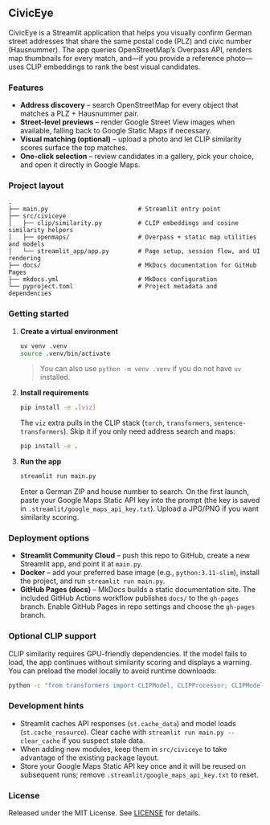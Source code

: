 ## CivicEye

CivicEye is a Streamlit application that helps you visually confirm German street addresses that share the same postal code (PLZ) and civic number (Hausnummer). The app queries OpenStreetMap’s Overpass API, renders map thumbnails for every match, and—if you provide a reference photo—uses CLIP embeddings to rank the best visual candidates.

### Features
- **Address discovery** – search OpenStreetMap for every object that matches a PLZ + Hausnummer pair.
- **Street-level previews** – render Google Street View images when available, falling back to Google Static Maps if necessary.
- **Visual matching (optional)** – upload a photo and let CLIP similarity scores surface the top matches.
- **One-click selection** – review candidates in a gallery, pick your choice, and open it directly in Google Maps.

### Project layout
```
.
├── main.py                         # Streamlit entry point
├── src/civiceye
│   ├── clip/similarity.py          # CLIP embeddings and cosine similarity helpers
│   ├── openmaps/                   # Overpass + static map utilities and models
│   └── streamlit_app/app.py        # Page setup, session flow, and UI rendering
├── docs/                           # MkDocs documentation for GitHub Pages
├── mkdocs.yml                      # MkDocs configuration
└── pyproject.toml                  # Project metadata and dependencies
```

### Getting started
1. **Create a virtual environment**
   ```bash
   uv venv .venv
   source .venv/bin/activate
   ```
   > You can also use `python -m venv .venv` if you do not have `uv` installed.

2. **Install requirements**
   ```bash
   pip install -e .[viz]
   ```
   The `viz` extra pulls in the CLIP stack (`torch`, `transformers`, `sentence-transformers`). Skip it if you only need address search and maps:
   ```bash
   pip install -e .
   ```

3. **Run the app**
   ```bash
   streamlit run main.py
   ```
   Enter a German ZIP and house number to search. On the first launch, paste your Google Maps Static API key into the prompt (the key is saved in `.streamlit/google_maps_api_key.txt`). Upload a JPG/PNG if you want similarity scoring.

### Deployment options
- **Streamlit Community Cloud** – push this repo to GitHub, create a new Streamlit app, and point it at `main.py`.
- **Docker** – add your preferred base image (e.g., `python:3.11-slim`), install the project, and run `streamlit run main.py`.
- **GitHub Pages (docs)** – MkDocs builds a static documentation site. The included GitHub Actions workflow publishes `docs/` to the `gh-pages` branch. Enable GitHub Pages in repo settings and choose the `gh-pages` branch.

### Optional CLIP support
CLIP similarity requires GPU-friendly dependencies. If the model fails to load, the app continues without similarity scoring and displays a warning. You can preload the model locally to avoid runtime downloads:
```bash
python -c "from transformers import CLIPModel, CLIPProcessor; CLIPModel.from_pretrained('openai/clip-vit-base-patch32'); CLIPProcessor.from_pretrained('openai/clip-vit-base-patch32')"
```

### Development hints
- Streamlit caches API responses (`st.cache_data`) and model loads (`st.cache_resource`). Clear cache with `streamlit run main.py --clear_cache` if you suspect stale data.
- When adding new modules, keep them in `src/civiceye` to take advantage of the existing package layout.
- Store your Google Maps Static API key once and it will be reused on subsequent runs; remove `.streamlit/google_maps_api_key.txt` to reset.

### License
Released under the MIT License. See [LICENSE](LICENSE) for details.
